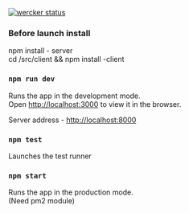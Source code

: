 [![wercker status](https://app.wercker.com/status/c0eaabc7e64a72cb9aa2fd5074b75224/s/master 'wercker status')](https://app.wercker.com/project/byKey/c0eaabc7e64a72cb9aa2fd5074b75224)

### Before launch install

npm install - server<br>
cd /src/client && npm install -client<br>

### `npm run dev`

Runs the app in the development mode.<br>
Open [http://localhost:3000](http://localhost:3000) to view it in the browser.

Server address - [http://localhost:8000](http://localhost:8000)

### `npm test`

Launches the test runner<br>

### `npm start`

Runs the app in the production mode.<br> (Need pm2 module)
